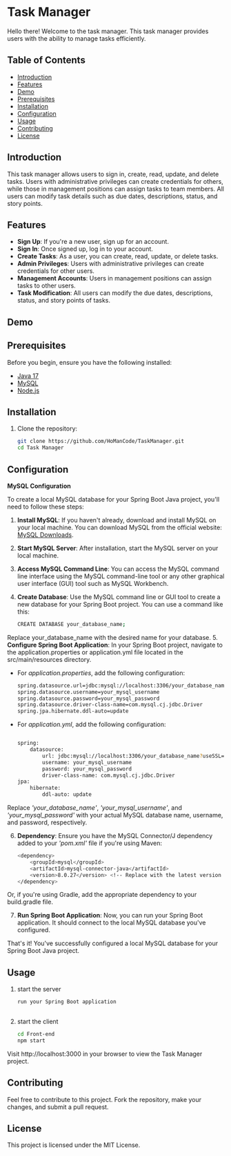 # Task Manager

Hello there! Welcome to the task manager. This task manager provides users with the ability to manage tasks efficiently.

## Table of Contents

- [Introduction](#introduction)
- [Features](#features)
- [Demo](#demo)
- [Prerequisites](#prerequisites)
- [Installation](#installation)
- [Configuration](#configuration)
- [Usage](#usage)
- [Contributing](#contributing)
- [License](#license)

## Introduction

This task manager allows users to sign in, create, read, update, and delete tasks. Users with administrative privileges can create credentials for others, while those in management positions can assign tasks to team members. All users can modify task details such as due dates, descriptions, status, and story points.

## Features

- **Sign Up**: If you're a new user, sign up for an account.
- **Sign In**: Once signed up, log in to your account.
- **Create Tasks**: As a user, you can create, read, update, or delete tasks.
- **Admin Privileges**: Users with administrative privileges can create credentials for other users.
- **Management Accounts**: Users in management positions can assign tasks to other users.
- **Task Modification**: All users can modify the due dates, descriptions, status, and story points of tasks.

## Demo

## Prerequisites

Before you begin, ensure you have the following installed:

- [Java 17](https://www.oracle.com/au/java/technologies/downloads/#java17)
- [MySQL](https://www.mysql.com/downloads/)
- [Node.js](https://nodejs.org/)

## Installation

1. Clone the repository:

   ```bash
   git clone https://github.com/HoManCode/TaskManager.git
   cd Task Manager

## Configuration

 **MySQL Configuration**

To create a local MySQL database for your Spring Boot Java project, you'll need to follow these steps:

1. **Install MySQL**: If you haven't already, download and install MySQL on your local machine. You can download MySQL from the official website: [MySQL Downloads](https://www.mysql.com/downloads/).
2. **Start MySQL Server**: After installation, start the MySQL server on your local machine.
3. **Access MySQL Command Line**: You can access the MySQL command line interface using the MySQL command-line tool or any other graphical user interface (GUI) tool such as MySQL Workbench.
4. **Create Database**: Use the MySQL command line or GUI tool to create a new database for your Spring Boot project. You can use a command like this:

	```bash
   	CREATE DATABASE your_database_name;
Replace your_database_name with the desired name for your database.
5. **Configure Spring Boot Application**: In your Spring Boot project, navigate to the application.properties or application.yml file located in the src/main/resources directory.

- For *application.properties*, add the following configuration:

	```bash
   	spring.datasource.url=jdbc:mysql://localhost:3306/your_database_name?useSSL=false
	spring.datasource.username=your_mysql_username
	spring.datasource.password=your_mysql_password
	spring.datasource.driver-class-name=com.mysql.cj.jdbc.Driver
	spring.jpa.hibernate.ddl-auto=update

- For *application.yml*, add the following configuration:

	```bash

	spring:
  		datasource:
    		url: jdbc:mysql://localhost:3306/your_database_name?useSSL=false
    		username: your_mysql_username
    		password: your_mysql_password
    		driver-class-name: com.mysql.cj.jdbc.Driver
  	jpa:
    	hibernate:
      		ddl-auto: update

Replace *'your_database_name'*, *'your_mysql_username'*, and *'your_mysql_password'* with your actual MySQL database name, username, and password, respectively.

6. **Dependency**: Ensure you have the MySQL Connector/J dependency added to your *'pom.xml'* file if you're using Maven:

	```bash
	<dependency>
    	<groupId>mysql</groupId>
    	<artifactId>mysql-connector-java</artifactId>
    	<version>8.0.27</version> <!-- Replace with the latest version -->
	</dependency>
Or, if you're using Gradle, add the appropriate dependency to your build.gradle file.

7. **Run Spring Boot Application**: Now, you can run your Spring Boot application. It should connect to the local MySQL database you've configured.

That's it! You've successfully configured a local MySQL database for your Spring Boot Java project.
## Usage

1. start the server

    ```bash
    run your Spring Boot application
  

2. start the client

    ```bash
    cd Front-end
    npm start

Visit http://localhost:3000 in your browser to view the Task Manager project.

## Contributing

Feel free to contribute to this project. Fork the repository, make your changes, and submit a pull request.

## License

This project is licensed under the MIT License.

